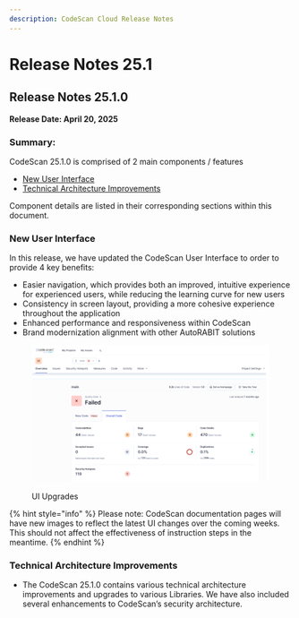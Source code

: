 ```yaml
---
description: CodeScan Cloud Release Notes
---
```


# Release Notes 25.1

## Release Notes 25.1.0&#x20;

**Release Date: April 20, 2025**&#x20;

### Summary:&#x20;

CodeScan 25.1.0 is comprised of 2 main components / features&#x20;

* [New User Interface ](release-notes-25.1.md#new-user-interface)
* [Technical Architecture Improvements ](release-notes-25.1.md#technical-architecture-improvements)

Component details are listed in their corresponding sections within this document.&#x20;

### New User Interface&#x20;

In this release, we have updated the CodeScan User Interface to order to provide 4 key benefits:&#x20;

* Easier navigation, which provides both an improved, intuitive experience for experienced users, while reducing the learning curve for new users&#x20;
* Consistency in screen layout, providing a more cohesive experience throughout the application  &#x20;
* Enhanced performance and responsiveness within CodeScan&#x20;
* Brand modernization alignment with other AutoRABIT solutions&#x20;

<figure><img src="../../../../.gitbook/assets/image.png" alt=""><figcaption><p>UI Upgrades</p></figcaption></figure>

{% hint style="info" %}
Please note: CodeScan documentation pages will have new images to reflect the latest UI changes over the coming weeks. This should not affect the effectiveness of instruction steps in the meantime.&#x20;
{% endhint %}

### Technical Architecture Improvements&#x20;

* The CodeScan 25.1.0 contains various technical architecture improvements and upgrades to various Libraries. We have also included several enhancements to CodeScan’s security architecture.

&#x20;&#x20;

&#x20;

&#x20;
